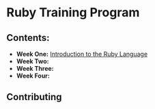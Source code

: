 # Ruby Training Program

## Contents:

+ **Week One:** [Introduction to the Ruby Language](week_one)
+ **Week Two:** []()
+ **Week Three:** []()
+ **Week Four:** []()

## Contributing
